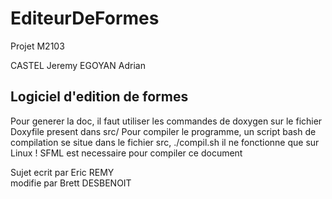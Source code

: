 # EditeurDeFormes
Projet M2103

CASTEL Jeremy
EGOYAN Adrian

Logiciel d'edition de formes
----------------------------
Pour generer la doc, il faut utiliser les commandes de doxygen sur le fichier Doxyfile present dans src/
	  Pour compiler le programme, un script bash de compilation se situe dans le fichier src, ./compil.sh il ne fonctionne que sur Linux
! SFML est necessaire pour compiler ce document

Sujet ecrit par Eric REMY  
	  modifie par Brett DESBENOIT